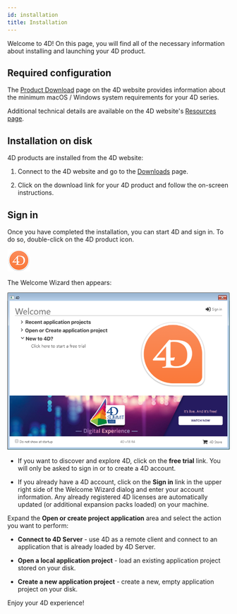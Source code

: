 ```yaml
---
id: installation
title: Installation
---
```


Welcome to 4D! On this page, you will find all of the necessary information about installing and launching your 4D product.


## Required configuration

The [Product Download](https://us.4d.com/product-download) page on the 4D website provides information about the minimum macOS / Windows system requirements for your 4D series.

Additional technical details are available on the 4D website's [Resources page](https://us.4d.com/resources/feature-release).


## Installation on disk

4D products are installed from the 4D website:

1. Connect to the 4D website and go to the [Downloads](https://us.4d.com/product-download) page.

2. Click on the download link for your 4D product and follow the on-screen instructions.


## Sign in

Once you have completed the installation, you can start 4D and sign in. To do so, double-click on the 4D product icon.

![](assets/en/getStart/logo4d.png)

The Welcome Wizard then appears:

![](assets/en/getStart/welcome2.png)

- If you want to discover and explore 4D, click on the **free trial** link. You will only be asked to sign in or to create a 4D account.

- If you already have a 4D account, click on the **Sign in** link in the upper right side of the Welcome Wizard dialog and enter your account information. Any already registered 4D licenses are automatically updated (or additional expansion packs loaded) on your machine.

Expand the **Open or create project application** area and select the action you want to perform:

- **Connect to 4D Server** - use 4D as a remote client and connect to an application that is already loaded by 4D Server.

- **Open a local application project** - load an existing application project stored on your disk.

- **Create a new application project** - create a new, empty application project on your disk. 

Enjoy your 4D experience!

